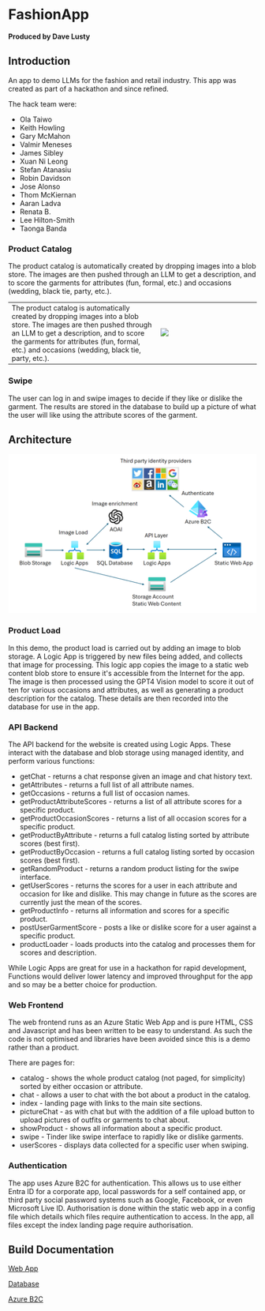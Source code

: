 # FashionApp

**Produced by Dave Lusty**

## Introduction

An app to demo LLMs for the fashion and retail industry. This app was created as part of a hackathon and since refined. 

The hack team were: 
* Ola Taiwo
* Keith Howling
* Gary McMahon
* Valmir Meneses
* James Sibley
* Xuan Ni Leong
* Stefan Atanasiu
* Robin Davidson
* Jose Alonso
* Thom McKiernan
* Aaran Ladva
* Renata B.
* Lee Hilton-Smith
* Taonga Banda

### Product Catalog
The product catalog is automatically created by dropping images into a blob store. The images are then pushed through an LLM to get a description, and to score the garments for attributes (fun, formal, etc.) and occasions (wedding, black tie, party, etc.).
<table>
<tr>
<td width="60%">The product catalog is automatically created by dropping images into a blob store. The images are then pushed through an LLM to get a description, and to score the garments for attributes (fun, formal, etc.) and occasions (wedding, black tie, party, etc.).</td>
<td width="40%"><a href="https://www.youtube.com/watch?v=YVrJ57StAoZg"><img src="https://img.youtube.com/vi/VrJ57StAoZg/0.jpg" /></a></td>
</tr>
</table>

### Swipe
The user can log in and swipe images to decide if they like or dislike the garment. The results are stored in the database to build up a picture of what the user will like using the attribute scores of the garment.

## Architecture

![architecture diagram](images/architecture.png)

### Product Load

In this demo, the product load is carried out by adding an image to blob storage. A Logic App is triggered by new files being added, and collects that image for processing. This logic app copies the image to a static web content blob store to ensure it's accessible from the Internet for the app. The image is then processed using the GPT4 Vision model to score it out of ten for various occasions and attributes, as well as generating a product description for the catalog. These details are then recorded into the database for use in the app.

### API Backend

The API backend for the website is created using Logic Apps. These interact with the database and blob storage using managed identity, and perform various functions:

* getChat - returns a chat response given an image and chat history text.
* getAttributes - returns a full list of all attribute names.
* getOccasions - returns a full list of occasion names.
* getProductAttributeScores - returns a list of all attribute scores for a specific product.
* getProductOccasionScores - returns a list of all occasion scores for a specific product.
* getProductByAttribute - returns a full catalog listing sorted by attribute scores (best first).
* getProductByOccasion - returns a full catalog listing sorted by occasion scores (best first).
* getRandomProduct - returns a random product listing for the swipe interface.
* getUserScores - returns the scores for a user in each attribute and occasion for like and dislike. This may change in future as the scores are currently just the mean of the scores.
* getProductInfo - returns all information and scores for a specific product.
* postUserGarmentScore - posts a like or dislike score for a user against a specific product.
* productLoader - loads products into the catalog and processes them for scores and description.

While Logic Apps are great for use in a hackathon for rapid development, Functions would deliver lower latency and improved throughput for the app and so may be a better choice for production.

### Web Frontend

The web frontend runs as an Azure Static Web App and is pure HTML, CSS and Javascript and has been written to be easy to understand. As such the code is not optimised and libraries have been avoided since this is a demo rather than a product.

There are pages for:

* catalog - shows the whole product catalog (not paged, for simplicity) sorted by either occasion or attribute.
* chat - allows a user to chat with the bot about a product in the catalog.
* index - landing page with links to the main site sections.
* pictureChat - as with chat but with the addition of a file upload button to upload pictures of outfits or garments to chat about.
* showProduct - shows all information about a specific product.
* swipe - Tinder like swipe interface to rapidly like or dislike garments.
* userScores - displays data collected for a specific user when swiping.

### Authentication

The app uses Azure B2C for authentication. This allows us to use either Entra ID for a corporate app, local passwords for a self contained app, or third party social password systems such as Google, Facebook, or even Microsoft Live ID. Authorisation is done within the static web app in a config file which details which files require authentication to access. In the app, all files except the index landing page require authorisation.

## Build Documentation

[Web App](Documentation/webapp.md)

[Database](Documentation/database.md)

[Azure B2C](Documentation/b2c.md)
